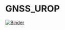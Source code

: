 # GNSS_UROP

[![Binder](https://mybinder.org/badge_logo.svg)](https://mybinder.org/v2/gh/Tristanchaang/GNSS_UROP/HEAD?urlpath=voila%2Frender%2FGNSS_project.ipynb)
